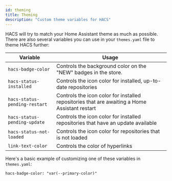 ```yaml
---
id: theming
title: Theming
description: "Custom theme variables for HACS"
---
```


HACS will try to match your Home Assistant theme as much as possible. There are also several variables you can use in your `themes.yaml` file to theme HACS further:

| Variable  | Usage |
| ------------- | ------------- |
| `hacs-badge-color`  | Controls the background color on the "NEW" badges in the store.  |
| `hacs-status-installed`  | Controls the icon color for installed, up-to-date repositories  |
| `hacs-status-pending-restart`  | Controls the icon color for installed repositories that are awaiting a Home Assistant restart  |
| `hacs-status-pending-update`  | Controls the icon color for installed repositories that have an update available  |
| `hacs-status-not-loaded`  | Controls the icon color for repositories that is not loaded  |
| `link-text-color`  | Controls the color of hyperlinks  |

Here's a basic example of customizing one of these variables in `themes.yaml`:

`hacs-badge-color: "var(--primary-color)"`
